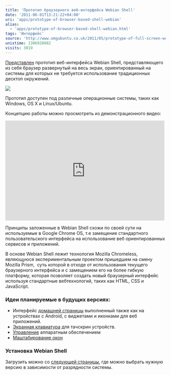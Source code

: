 ```yaml
---
title: 'Прототип браузерного веб-интерфейса Webian Shell'
date: '2011-06-01T13:21:22+04:00'
uri: 'apps/prototype-of-browser-based-shell-webian'
alias: 
  - 'apps/prototype-of-browser-based-shell-webian.html'
tags: 'Интерфейс'
source: 'http://www.omgubuntu.co.uk/2011/05/prototype-of-full-screen-web-browser-shell-webian-available-for-download/'
unixtime: 1306920082
visits: 3019
---
```

[Представлен](http://www.omgubuntu.co.uk/2011/05/prototype-of-full-screen-web-browser-shell-webian-available-for-download/) прототип веб-интерфейса Webian Shell, представляющего из себя браузер развернутый на весь экран, ориентированный на системы для которых не требуется использование традиционных десктоп окружений.

[![](img/2011/06/01/13-00/shell-webian-5785357655-o.jpg)](img/2011/06/01/13-00/shell-webian-5785357655-o.jpg)

Прототип доступен под различные операционные системы, таких как Windows, OS X и Linux/Ubuntu.

Концепцию работы можно просмотреть из демонстрационного видео:

<iframe width="500" height="314" src="http://www.youtube.com/embed/gG_mATRHm3M" frameborder="0" allowfullscreen=""></iframe>

Принципы заложенные в Webian Shell схожи по своей сути на используемые в Google Chrome OS, т.е замещение стандартного пользовательского интерфейса на использование веб ориентированных сервисов и приложений.

В основе Webian Shell лежит технология Mozilla Chromeless, являющуюся экспериментальным проектом пришедшем на смену Mozilla Prism,  суть которой в отходе от использования текущего браузерного интерфейса и с замещением его на более гибкую платформу, которая позволяет создать новый браузерный интерфейс используя стандартные вебтехнологий, таких как HTML, CSS и JavaScript.

### Идеи планируемые в будущих версиях:

*   Интерфейс [домашней страницы](http://webian.org/dev/wiki/Shell/UIConcepts/HomeScreen) выполненный также как на устройствах с Android, с виджетами и иконками для веб приложений.
*   [Экранная клавиатура](http://webian.org/dev/wiki/Shell/UIConcepts/OnScreenKeyboard) для тачскрин устройств.
*   [Управление](http://webian.org/dev/wiki/Shell/UIConcepts/HardwareControls) аппаратным обеспечением
*   [Маштабирование окон](http://webian.org/dev/wiki/Shell/UIConcepts/ZoomableTiledWindowManager)

### Установка Webian Shell

Загрузить можно со [следующей страницы](http://webian.org/shell/download/), где можно выбрать нужную версию в зависимости от разрядности системы.
